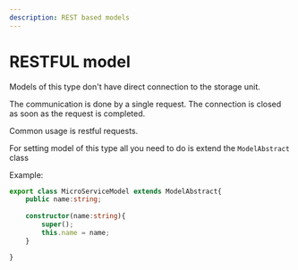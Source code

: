 ```yaml
---
description: REST based models
---
```


# RESTFUL model

Models of this type don't have direct connection to the storage unit.

The communication is done by a single request. The connection is closed as soon as the request is completed.

Common usage is restful requests.

For setting model of this type all you need to do is extend the `ModelAbstract` class

Example:

```typescript
export class MicroServiceModel extends ModelAbstract{
    public name:string;
    
    constructor(name:string){
        super();
        this.name = name;
    }

}
```

